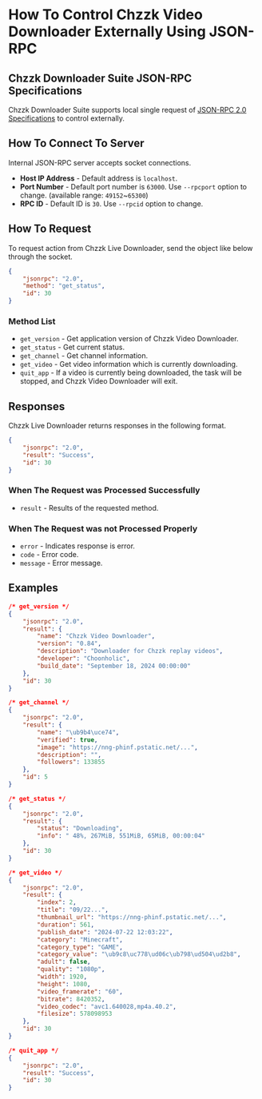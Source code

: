 # How To Control Chzzk Video Downloader Externally Using JSON-RPC

## Chzzk Downloader Suite JSON-RPC Specifications
Chzzk Downloader Suite supports local single request of [JSON-RPC 2.0 Specifications](https://www.jsonrpc.org/specification) to control externally.

## How To Connect To Server
Internal JSON-RPC server accepts socket connections.

* **Host IP Address** - Default address is `localhost`.
* **Port Number** - Default port number is `63000`. Use `--rpcport` option to change. (available range: `49152`~`65300`)
* **RPC ID** - Default ID is `30`. Use `--rpcid` option to change.

## How To Request
To request action from Chzzk Live Downloader, send the object like below through the socket.

```json
{
    "jsonrpc": "2.0",
    "method": "get_status",
    "id": 30
}
```

### Method List
* `get_version` - Get application version of Chzzk Video Downloader.
* `get_status` - Get current status.
* `get_channel` - Get channel information.
* `get_video` - Get video information which is currently downloading.
* `quit_app` - If a video is currently being downloaded, the task will be stopped, and Chzzk Video Downloader will exit.

## Responses
Chzzk Live Downloader returns responses in the following format.

```json
{
    "jsonrpc": "2.0",
    "result": "Success",
    "id": 30
}
```

### When The Request was Processed Successfully
* `result` - Results of the requested method.

### When The Request was not Processed Properly
* `error` - Indicates response is error.
* `code` - Error code.
* `message` - Error message.

## Examples

```json
/* get_version */
{
    "jsonrpc": "2.0",
    "result": {
        "name": "Chzzk Video Downloader",
        "version": "0.84",
        "description": "Downloader for Chzzk replay videos",
        "developer": "Choonholic",
        "build_date": "September 18, 2024 00:00:00"
    },
    "id": 30
}

/* get_channel */
{
    "jsonrpc": "2.0",
    "result": {
        "name": "\ub9b4\uce74",
        "verified": true,
        "image": "https://nng-phinf.pstatic.net/...",
        "description": "",
        "followers": 133855
    },
    "id": 5
}

/* get_status */
{
    "jsonrpc": "2.0",
    "result": {
        "status": "Downloading",
        "info": " 48%, 267MiB, 551MiB, 65MiB, 00:00:04"
    },
    "id": 30
}

/* get_video */
{
    "jsonrpc": "2.0",
    "result": {
        "index": 2,
        "title": "09/22...",
        "thumbnail_url": "https://nng-phinf.pstatic.net/...",
        "duration": 561,
        "publish_date": "2024-07-22 12:03:22",
        "category": "Minecraft",
        "category_type": "GAME",
        "category_value": "\ub9c8\uc778\ud06c\ub798\ud504\ud2b8",
        "adult": false,
        "quality": "1080p",
        "width": 1920,
        "height": 1080,
        "video_framerate": "60",
        "bitrate": 8420352,
        "video_codec": "avc1.640028,mp4a.40.2",
        "filesize": 578098953
    },
    "id": 30
}

/* quit_app */
{
    "jsonrpc": "2.0",
    "result": "Success",
    "id": 30
}
```
